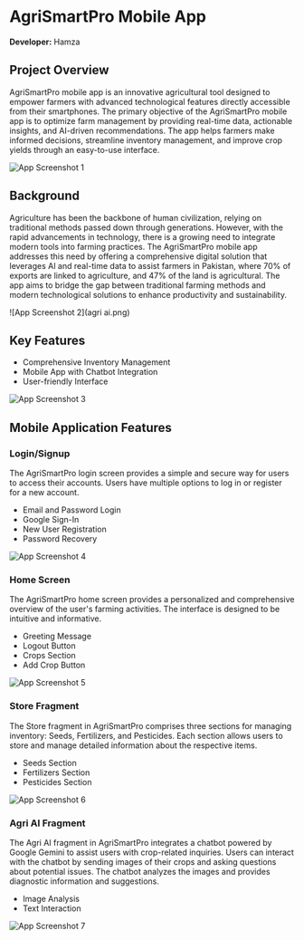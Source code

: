 # AgriSmartPro Mobile App

**Developer:** Hamza

## Project Overview

AgriSmartPro mobile app is an innovative agricultural tool designed to empower farmers with advanced technological features directly accessible from their smartphones. The primary objective of the AgriSmartPro mobile app is to optimize farm management by providing real-time data, actionable insights, and AI-driven recommendations. The app helps farmers make informed decisions, streamline inventory management, and improve crop yields through an easy-to-use interface.

![App Screenshot 1](splash(3).png)

## Background

Agriculture has been the backbone of human civilization, relying on traditional methods passed down through generations. However, with the rapid advancements in technology, there is a growing need to integrate modern tools into farming practices. The AgriSmartPro mobile app addresses this need by offering a comprehensive digital solution that leverages AI and real-time data to assist farmers in Pakistan, where 70% of exports are linked to agriculture, and 47% of the land is agricultural. The app aims to bridge the gap between traditional farming methods and modern technological solutions to enhance productivity and sustainability.

![App Screenshot 2](agri ai.png)

## Key Features


- Comprehensive Inventory Management
- Mobile App with Chatbot Integration
- User-friendly Interface

![App Screenshot 3](forgotpass.png)

## Mobile Application Features

### Login/Signup

The AgriSmartPro login screen provides a simple and secure way for users to access their accounts. Users have multiple options to log in or register for a new account.

- Email and Password Login
- Google Sign-In
- New User Registration
- Password Recovery

![App Screenshot 4](login.png)

### Home Screen

The AgriSmartPro home screen provides a personalized and comprehensive overview of the user's farming activities. The interface is designed to be intuitive and informative.

- Greeting Message
- Logout Button
- Crops Section
- Add Crop Button

![App Screenshot 5](home.png)

### Store Fragment

The Store fragment in AgriSmartPro comprises three sections for managing inventory: Seeds, Fertilizers, and Pesticides. Each section allows users to store and manage detailed information about the respective items.

- Seeds Section
- Fertilizers Section
- Pesticides Section

![App Screenshot 6](store.png)

### Agri AI Fragment

The Agri AI fragment in AgriSmartPro integrates a chatbot powered by Google Gemini to assist users with crop-related inquiries. Users can interact with the chatbot by sending images of their crops and asking questions about potential issues. The chatbot analyzes the images and provides diagnostic information and suggestions.

- Image Analysis
- Text Interaction

![App Screenshot 7](agriai.png)

